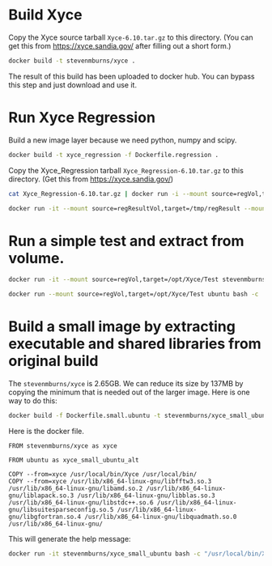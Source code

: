 
# Build Xyce

Copy the Xyce source tarball `Xyce-6.10.tar.gz` to this directory. (You can get this from https://xyce.sandia.gov/ after filling out a short form.)

```bash
docker build -t stevenmburns/xyce .
```
The result of this build has been uploaded to docker hub. You can bypass this step and just download and use it.

# Run Xyce Regression

Build a new image layer because we need python, numpy and scipy.

```bash
docker build -t xyce_regression -f Dockerfile.regression .
```

Copy the Xyce_Regression tarball `Xyce_Regression-6.10.tar.gz` to this directory. (Get this from https://xyce.sandia.gov/)

```bash
cat Xyce_Regression-6.10.tar.gz | docker run -i --mount source=regVol,target=/opt/Xyce/Test ubuntu bash -c "cd /opt/Xyce/Test && tar xvfz -"

docker run -it --mount source=regResultVol,target=/tmp/regResult --mount source=regVol,target=/opt/Xyce/Test xyce_regression bash -c 'cd /tmp && /opt/Xyce/Test/Xyce_Regression-6.10/TestScripts/run_xyce_regression --output=/tmp/regResult/Xyce_Test --xyce_test=/opt/Xyce/Test/Xyce_Regression-6.10 --resultfile=/tmp/regResult/serial_results --taglist="+serial+nightly?noverbose-verbose?klu?fft-library" /usr/local/bin/Xyce'
```

# Run a simple test and extract from volume.

```bash
docker run -it --mount source=regVol,target=/opt/Xyce/Test stevenmburns/xyce bash -c 'cd /opt/Xyce/Test/Xyce_Regression-6.10/Netlists/RLC && /usr/local/bin/Xyce rlc.cir'

docker run --mount source=regVol,target=/opt/Xyce/Test ubuntu bash -c 'cd /opt/Xyce/Test/Xyce_Regression-6.10/Netlists/RLC && tar cvf - .' > Results.tar
```

# Build a small image by extracting executable and shared libraries from original build

The `stevenmburns/xyce` is 2.65GB. We can reduce its size by 137MB by copying the minimum that is needed out of the larger image.
Here is one way to do this:
```bash
docker build -f Dockerfile.small.ubuntu -t stevenmburns/xyce_small_ubuntu .
```

Here is the docker file.
```
FROM stevenmburns/xyce as xyce

FROM ubuntu as xyce_small_ubuntu_alt

COPY --from=xyce /usr/local/bin/Xyce /usr/local/bin/
COPY --from=xyce /usr/lib/x86_64-linux-gnu/libfftw3.so.3 /usr/lib/x86_64-linux-gnu/libamd.so.2 /usr/lib/x86_64-linux-gnu/liblapack.so.3 /usr/lib/x86_64-linux-gnu/libblas.so.3 /usr/lib/x86_64-linux-gnu/libstdc++.so.6 /usr/lib/x86_64-linux-gnu/libsuitesparseconfig.so.5 /usr/lib/x86_64-linux-gnu/libgfortran.so.4 /usr/lib/x86_64-linux-gnu/libquadmath.so.0 /usr/lib/x86_64-linux-gnu/
```

This will generate the help message:
```bash
docker run -it stevenmburns/xyce_small_ubuntu bash -c "/usr/local/bin/Xyce --help"
```